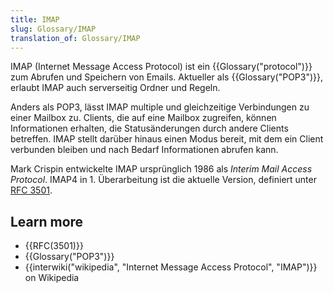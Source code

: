 ```yaml
---
title: IMAP
slug: Glossary/IMAP
translation_of: Glossary/IMAP
---
```

IMAP (Internet Message Access Protocol) ist ein {{Glossary("protocol")}} zum Abrufen und Speichern von Emails. Aktueller als {{Glossary("POP3")}}, erlaubt IMAP auch serverseitig Ordner und Regeln.

Anders als POP3, lässt IMAP multiple und gleichzeitige Verbindungen zu einer Mailbox zu. Clients, die auf eine Mailbox zugreifen, können Informationen erhalten, die Statusänderungen durch andere Clients betreffen. IMAP stellt darüber hinaus einen Modus bereit, mit dem ein Client verbunden bleiben und nach Bedarf Informationen abrufen kann.

Mark Crispin entwickelte IMAP ursprünglich 1986 als _Interim Mail Access Protocol_. IMAP4 in 1. Überarbeitung ist die aktuelle Version, definiert unter [RFC 3501](http://www.faqs.org/rfcs/rfc3501.html).

## Learn more

- {{RFC(3501)}}
- {{Glossary("POP3")}}
- {{interwiki("wikipedia", "Internet Message Access Protocol", "IMAP")}} on Wikipedia
